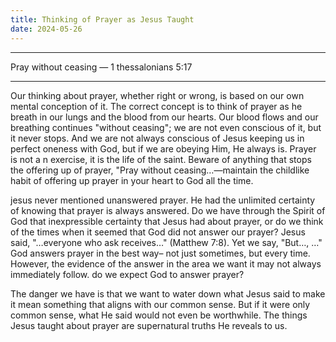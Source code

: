 ```yaml
---
title: Thinking of Prayer as Jesus Taught
date: 2024-05-26
---
```


---

Pray without ceasing &mdash; 1 thessalonians 5:17

---

Our thinking about prayer, whether right or wrong, is based on our own mental conception of it.  The correct concept is to think of prayer as he breath in our lungs and the blood from our hearts.  Our blood flows and our breathing continues "without ceasing"; we are not even conscious of it, but it never stops.  And we are not always conscious of Jesus keeping us in perfect oneness with God, but if we are obeying Him, He always is.  Prayer is not a n exercise, it is the life of the saint.  Beware of anything that stops the offering up of prayer, "Pray without ceasing&hellip;&mdash;maintain the childlike habit of offering up prayer in your heart to God all the time.

jesus never mentioned unanswered prayer. He had the unlimited certainty of knowing that prayer is always answered. Do we have through the Spirit of God that inexpressible certainty that Jesus had about prayer, or do we think of the times when it seemed that God did not answer our prayer?  Jesus said, "&hellip;everyone who ask receives&hellip;" (Matthew 7:8). Yet we say, "But&hellip;, &hellip;" God answers prayer in the best way&ndash; not just sometimes, but every time.  However, the evidence of the answer in the area we want it may not always immediately follow.  do we expect God to answer prayer?

The danger we have is that we want to water down what Jesus said to make it mean something that aligns with our common sense.  But if it were only common sense, what He said would not even be worthwhile.  The things Jesus taught about prayer are supernatural truths He reveals to us.